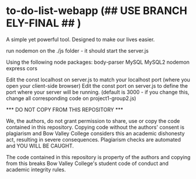 # to-do-list-webapp  (##  USE BRANCH   ELY-FINAL   ## )
A simple yet powerful tool. Designed to make our lives easier.

run nodemon on the ./js folder - it should start the server.js

Using the following node packages:
body-parser
MySQL
MySQL2
nodemon
express
cors

Edit the const localhost on server.js to match your localhost port (where you open your client-side browser)
Edit the const port on server.js to define the port where your server will be running. (default is 3000 - if you change this, change all corresponding code on project1-group2.js)

*** DO NOT COPY FROM THIS REPOSITORY ***

We, the authors, do not grant permission to share, use or copy the code contained in this repository. Copying code without the authors' consent is plagiarism and Bow Valley College considers this an academic dishonesty act, resulting in severe consequences. Plagiarism checks are automated and YOU WILL BE CAUGHT.

The code contained in this repository is property of the authors and copying from this breaks Bow Valley College's student code of conduct and academic integrity rules.
